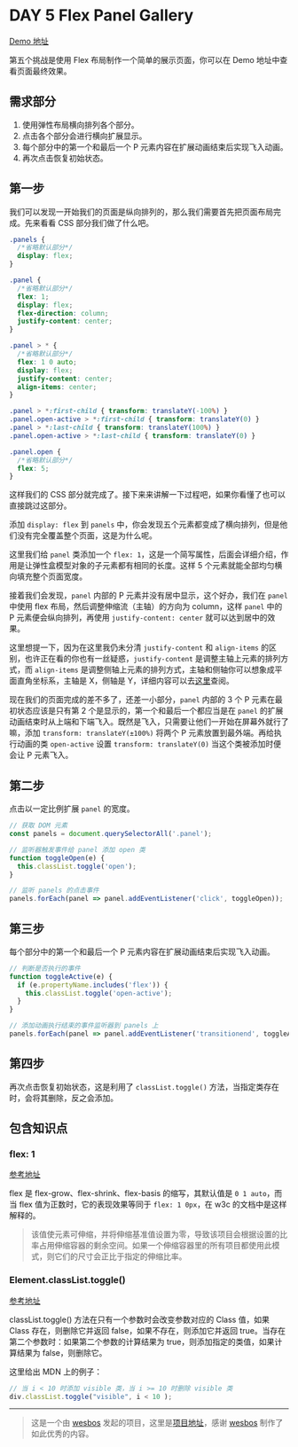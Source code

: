 # DAY 5 Flex Panel Gallery
[Demo 地址](https://lab.lebenito.net/javascript30/05%20-%20Flex%20Panel%20Gallery/)

第五个挑战是使用 Flex 布局制作一个简单的展示页面，你可以在 Demo 地址中查看页面最终效果。

## 需求部分

1. 使用弹性布局横向排列各个部分。
2. 点击各个部分会进行横向扩展显示。
3. 每个部分中的第一个和最后一个 P 元素内容在扩展动画结束后实现飞入动画。
4. 再次点击恢复初始状态。

## 第一步

我们可以发现一开始我们的页面是纵向排列的，那么我们需要首先把页面布局完成。先来看看 CSS 部分我们做了什么吧。

```css
.panels {
  /*省略默认部分*/
  display: flex;
}

.panel {
  /*省略默认部分*/
  flex: 1;
  display: flex;
  flex-direction: column;
  justify-content: center;
}

.panel > * {
  /*省略默认部分*/
  flex: 1 0 auto;
  display: flex;
  justify-content: center;
  align-items: center; 
}

.panel > *:first-child { transform: translateY(-100%) }
.panel.open-active > *:first-child { transform: translateY(0) }
.panel > *:last-child { transform: translateY(100%) }
.panel.open-active > *:last-child { transform: translateY(0) }

.panel.open {
  /*省略默认部分*/
  flex: 5;
}
```

这样我们的 CSS 部分就完成了。接下来来讲解一下过程吧，如果你看懂了也可以直接跳过这部分。

添加 `display: flex` 到 `panels` 中，你会发现五个元素都变成了横向排列，但是他们没有完全覆盖整个页面，这是为什么呢。

这里我们给 `panel` 类添加一个 `flex: 1`，这是一个简写属性，后面会详细介绍，作用是让弹性盒模型对象的子元素都有相同的长度。这样 5 个元素就能全部均匀横向填充整个页面宽度。

接着我们会发现，`panel` 内部的 P 元素并没有居中显示，这个好办，我们在 `panel` 中使用 flex 布局，然后调整伸缩流（主轴）的方向为 column，这样 `panel` 中的 P 元素便会纵向排列，再使用 `justify-content: center` 就可以达到居中的效果。

这里想提一下，因为在这里我仍未分清 `justify-content` 和 `align-items` 的区别，也许正在看的你也有一丝疑惑，`justify-content` 是调整主轴上元素的排列方式，而 `align-items` 是调整侧轴上元素的排列方式，主轴和侧轴你可以想象成平面直角坐标系，主轴是 X，侧轴是 Y，详细内容可以去[这里](https://www.w3.org/html/ig/zh/css-flex-1/#justify-content)查阅。

现在我们的页面完成的差不多了，还差一小部分，`panel` 内部的 3 个 P 元素在最初状态应该是只有第 2 个是显示的，第一个和最后一个都应当是在 `panel` 的扩展动画结束时从上端和下端飞入。既然是飞入，只需要让他们一开始在屏幕外就行了嘛，添加 `transform: translateY(±100%)` 将两个 P 元素放置到最外端。再给执行动画的类 `open-active` 设置 `transform: translateY(0)` 当这个类被添加时便会让 P 元素飞入。

## 第二步

点击以一定比例扩展 `panel` 的宽度。

```javascript
// 获取 DOM 元素
const panels = document.querySelectorAll('.panel');

// 监听器触发事件给 panel 添加 open 类
function toggleOpen(e) {
  this.classList.toggle('open');
}

// 监听 panels 的点击事件
panels.forEach(panel => panel.addEventListener('click', toggleOpen));
```

## 第三步

每个部分中的第一个和最后一个 P 元素内容在扩展动画结束后实现飞入动画。

```javascript
// 判断是否执行的事件
function toggleActive(e) {
  if (e.propertyName.includes('flex')) {
    this.classList.toggle('open-active');
  }
}

// 添加动画执行结束的事件监听器到 panels 上
panels.forEach(panel => panel.addEventListener('transitionend', toggleActive));
```
## 第四步

再次点击恢复初始状态，这是利用了 `classList.toggle()` 方法，当指定类存在时，会将其删除，反之会添加。

## 包含知识点

### flex: 1
[参考地址](https://www.w3.org/html/ig/zh/css-flex-1/#flexibility)

flex 是 flex-grow、flex-shrink、flex-basis 的缩写，其默认值是 `0 1 auto`，而当 flex 值为正数时，它的表现效果等同于 `flex: 1 0px`，在 w3c 的文档中是这样解释的。

> 该值使元素可伸缩，并将伸缩基准值设置为零，导致该项目会根据设置的比率占用伸缩容器的剩余空间。如果一个伸缩容器里的所有项目都使用此模式，则它们的尺寸会正比于指定的伸缩比率。

### Element.classList.toggle()
[参考地址](https://developer.mozilla.org/zh-CN/docs/Web/API/Element/classList)

classList.toggle() 方法在只有一个参数时会改变参数对应的 Class 值，如果 Class 存在，则删除它并返回 false，如果不存在，则添加它并返回 true。当存在第二个参数时：如果第二个参数的计算结果为 true，则添加指定的类值，如果计算结果为 false，则删除它。

这里给出 MDN 上的例子：

```javascript
// 当 i < 10 时添加 visible 类，当 i >= 10 时删除 visible 类
div.classList.toggle("visible", i < 10 );
```

----
>这是一个由 [wesbos](https://github.com/wesbos) 发起的项目，这里是[项目地址](https://github.com/wesbos/JavaScript30)，感谢 [wesbos](https://github.com/wesbos) 制作了如此优秀的内容。